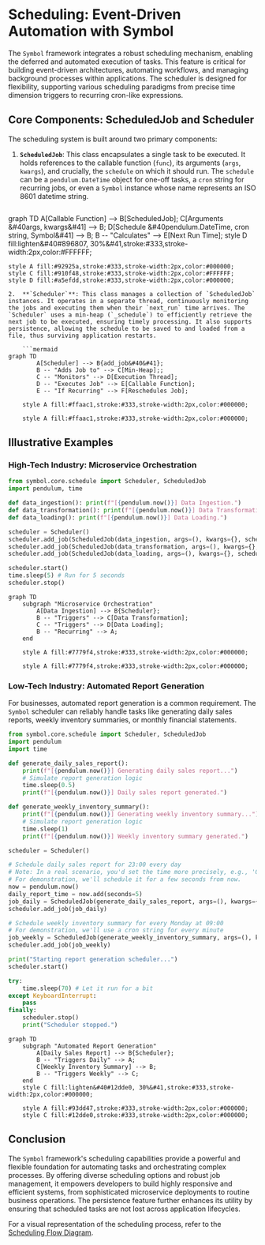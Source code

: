 # Scheduling: Event-Driven Automation with Symbol

The `Symbol` framework integrates a robust scheduling mechanism, enabling the deferred and automated execution of tasks. This feature is critical for building event-driven architectures, automating workflows, and managing background processes within applications. The scheduler is designed for flexibility, supporting various scheduling paradigms from precise time dimension triggers to recurring cron-like expressions.

## Core Components: ScheduledJob and Scheduler

The scheduling system is built around two primary components:

1.  **`ScheduledJob`**: This class encapsulates a single task to be executed. It holds references to the callable function (`func`), its arguments (`args`, `kwargs`), and crucially, the `schedule` on which it should run. The `schedule` can be a `pendulum.DateTime` object for one-off tasks, a `cron` string for recurring jobs, or even a `Symbol` instance whose name represents an ISO 8601 datetime string.

    ```mermaid
graph TD
        A[Callable Function] --> B[ScheduledJob];
        C[Arguments &#40args, kwargs&#41] --> B;
        D[Schedule &#40pendulum.DateTime, cron string, Symbol&#41] --> B;
        B -- "Calculates" --> E[Next Run Time];
    style D fill:lighten&#40#896807, 30%&#41,stroke:#333,stroke-width:2px,color:#FFFFFF;

    style A fill:#92925a,stroke:#333,stroke-width:2px,color:#000000;
    style C fill:#910f48,stroke:#333,stroke-width:2px,color:#FFFFFF;
    style D fill:#a5efdd,stroke:#333,stroke-width:2px,color:#000000;
```
2.  **`Scheduler`**: This class manages a collection of `ScheduledJob` instances. It operates in a separate thread, continuously monitoring the jobs and executing them when their `next_run` time arrives. The `Scheduler` uses a min-heap (`_schedule`) to efficiently retrieve the next job to be executed, ensuring timely processing. It also supports persistence, allowing the schedule to be saved to and loaded from a file, thus surviving application restarts.

    ```mermaid
graph TD
        A[Scheduler] --> B{add_job&#40&#41};
        B -- "Adds Job to" --> C[Min-Heap];;
        C -- "Monitors" --> D[Execution Thread];
        D -- "Executes Job" --> E[Callable Function];
        E -- "If Recurring" --> F[Reschedules Job];

    style A fill:#ffaac1,stroke:#333,stroke-width:2px,color:#000000;

    style A fill:#ffaac1,stroke:#333,stroke-width:2px,color:#000000;
```
## Illustrative Examples

### High-Tech Industry: Microservice Orchestration
```python
from symbol.core.schedule import Scheduler, ScheduledJob
import pendulum, time

def data_ingestion(): print(f"[{pendulum.now()}] Data Ingestion.")
def data_transformation(): print(f"[{pendulum.now()}] Data Transformation.")
def data_loading(): print(f"[{pendulum.now()}] Data Loading.")

scheduler = Scheduler()
scheduler.add_job(ScheduledJob(data_ingestion, args=(), kwargs={}, schedule="* * * * *"))
scheduler.add_job(ScheduledJob(data_transformation, args=(), kwargs={}, schedule=pendulum.now().add(seconds=10)))
scheduler.add_job(ScheduledJob(data_loading, args=(), kwargs={}, schedule=pendulum.now().add(seconds=20)))

scheduler.start()
time.sleep(5) # Run for 5 seconds
scheduler.stop()
```

```mermaid
graph TD
    subgraph "Microservice Orchestration"
        A[Data Ingestion] --> B{Scheduler};
        B -- "Triggers" --> C[Data Transformation];
        C -- "Triggers" --> D[Data Loading];
        B -- "Recurring" --> A;
    end

    style A fill:#7779f4,stroke:#333,stroke-width:2px,color:#000000;

    style A fill:#7779f4,stroke:#333,stroke-width:2px,color:#000000;
```
### Low-Tech Industry: Automated Report Generation

For businesses, automated report generation is a common requirement. The `Symbol` scheduler can reliably handle tasks like generating daily sales reports, weekly inventory summaries, or monthly financial statements.

```python
from symbol.core.schedule import Scheduler, ScheduledJob
import pendulum
import time

def generate_daily_sales_report():
    print(f"[{pendulum.now()}] Generating daily sales report...")
    # Simulate report generation logic
    time.sleep(0.5)
    print(f"[{pendulum.now()}] Daily sales report generated.")

def generate_weekly_inventory_summary():
    print(f"[{pendulum.now()}] Generating weekly inventory summary...")
    # Simulate report generation logic
    time.sleep(1)
    print(f"[{pendulum.now()}] Weekly inventory summary generated.")

scheduler = Scheduler()

# Schedule daily sales report for 23:00 every day
# Note: In a real scenario, you'd set the time more precisely, e.g., '0 23 * * *'
# For demonstration, we'll schedule it for a few seconds from now.
now = pendulum.now()
daily_report_time = now.add(seconds=5)
job_daily = ScheduledJob(generate_daily_sales_report, args=(), kwargs={}, schedule=daily_report_time)
scheduler.add_job(job_daily)

# Schedule weekly inventory summary for every Monday at 09:00
# For demonstration, we'll use a cron string for every minute
job_weekly = ScheduledJob(generate_weekly_inventory_summary, args=(), kwargs={}, schedule="* * * * MON")
scheduler.add_job(job_weekly)

print("Starting report generation scheduler...")
scheduler.start()

try:
    time.sleep(70) # Let it run for a bit
except KeyboardInterrupt:
    pass
finally:
    scheduler.stop()
    print("Scheduler stopped.")
```

```mermaid
graph TD
    subgraph "Automated Report Generation"
        A[Daily Sales Report] --> B{Scheduler};
        B -- "Triggers Daily" --> A;
        C[Weekly Inventory Summary] --> B;
        B -- "Triggers Weekly" --> C;
    end
    style C fill:lighten&#40#12dde0, 30%&#41,stroke:#333,stroke-width:2px,color:#000000;

    style A fill:#93dd47,stroke:#333,stroke-width:2px,color:#000000;
    style C fill:#12dde0,stroke:#333,stroke-width:2px,color:#000000;
```
## Conclusion

The `Symbol` framework's scheduling capabilities provide a powerful and flexible foundation for automating tasks and orchestrating complex processes. By offering diverse scheduling options and robust job management, it empowers developers to build highly responsive and efficient systems, from sophisticated microservice deployments to routine business operations. The persistence feature further enhances its utility by ensuring that scheduled tasks are not lost across application lifecycles.

For a visual representation of the scheduling process, refer to the [Scheduling Flow Diagram](scheduling_flow.mmd).
